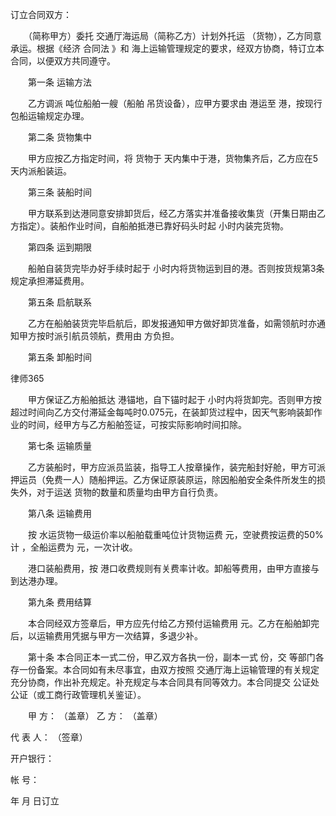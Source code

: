 
 


订立合同双方： 

　　（简称甲方）委托 交通厅海运局（简称乙方）计划外托运 （货物），乙方同意承运。根据《经济
合同法
》和 海上运输管理规定的要求，经双方协商，特订立本合同，以便双方共同遵守。 

　　第一条 运输方法 

　　乙方调派 吨位船舶一艘（船舶 吊货设备），应甲方要求由 港运至 港，按现行包船运输规定办理。 

　　第二条 货物集中 

　　甲方应按乙方指定时间，将 货物于 天内集中于港，货物集齐后，乙方应在5天内派船装运。 

　　第三条 装船时间 

　　甲方联系到达港同意安排卸货后，经乙方落实并准备接收集货（开集日期由乙方指定）。装船作业时间，自船舶抵港已靠好码头时起 小时内装完货物。 

　　第四条 运到期限 

　　船舶自装货完毕办好手续时起于 小时内将货物运到目的港。否则按货规第3条规定承担滞延费用。 

　　第五条 启航联系 

　　乙方在船舶装货完毕启航后，即发报通知甲方做好卸货准备，如需领航时亦通知甲方按时派引航员领航，费用由 方负担。 

　　第五条 卸船时间 





 
律师365






　　甲方保证乙方船舶抵达 港锚地，自下锚时起于 小时内将货卸完。否则甲方按超过时间向乙方交付滞延金每吨时0.075元，在装卸货过程中，因天气影响装卸作业的时间，经甲方与乙方船舶签证，可按实际影响时间扣除。 



　　第七条 运输质量 



　　乙方装船时，甲方应派员监装，指导工人按章操作，装完船封好舱，甲方可派押运员（免费一人）随船押运。乙方保证原装原运，除因船舶安全条件所发生的损失外，对于运送 货物的数量和质量均由甲方自行负责。 



　　第八条 运输费用 



　　按 水运货物一级运价率以船舶载重吨位计货物运费 元，空驶费按运费的50%计 ，全船运费为 元，一次计收。 



　　港口装船费用，按 港口收费规则有关费率计收。卸船等费用，由甲方直接与到达港办理。 



　　第九条 费用结算 



　　本合同经双方签章后，甲方应先付给乙方预付运输费用 元。乙方在船舶卸完后，以运输费用凭据与甲方一次结算，多退少补。 



　　第十条 本合同正本一式二份，甲乙双方各执一份，副本一式 份，交 等部门各存一份备案。本合同如有未尽事宜，由双方按照 交通厅海上运输管理的有关规定充分协商，作出补充规定。补充规定与本合同具有同等效力。本合同提交 公证处公证（或工商行政管理机关鉴证）。 



　　甲 方： （盖章） 乙 方： （盖章） 



代 表 人： （签章） 



开户银行： 



帐 号： 



年 月 日订立


 


 

 
 
 
 
 
  


  
 

  


  


  
 
 
 
 

